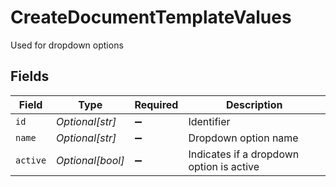 # CreateDocumentTemplateValues

Used for dropdown options


## Fields

| Field                                    | Type                                     | Required                                 | Description                              |
| ---------------------------------------- | ---------------------------------------- | ---------------------------------------- | ---------------------------------------- |
| `id`                                     | *Optional[str]*                          | :heavy_minus_sign:                       | Identifier                               |
| `name`                                   | *Optional[str]*                          | :heavy_minus_sign:                       | Dropdown option name                     |
| `active`                                 | *Optional[bool]*                         | :heavy_minus_sign:                       | Indicates if a dropdown option is active |